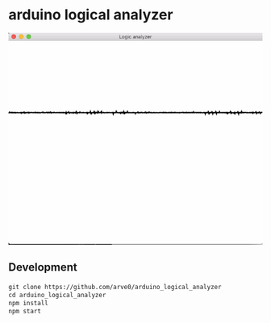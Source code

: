 # arduino logical analyzer

![](demo.gif)

## Development

```
git clone https://github.com/arve0/arduino_logical_analyzer
cd arduino_logical_analyzer
npm install
npm start
```
